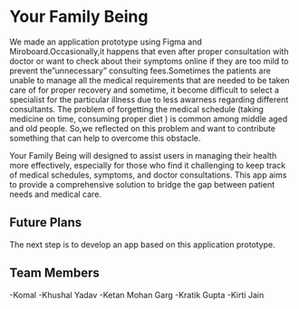 # Your Family Being 
We made an application prototype using Figma and Miroboard.Occasionally,it happens that even after proper consultation with doctor or want to check about their symptoms online if they are too mild to prevent the”unnecessary” consulting fees.Sometimes the patients are unable to manage all the medical requirements that are needed to be taken care of  for proper recovery and sometime, it become difficult to select a specialist for the particular illness due to less awarness regarding different consultants. The problem of forgetting the medical schedule (taking medicine on time, consuming proper diet ) is common among middle aged  and old people. So,we reflected on this problem and want to contribute something that can help to overcome this obstacle.

Your Family Being will designed to assist users in managing their health more effectively, especially for those who find it challenging to keep track of medical schedules, symptoms, and doctor consultations. This app aims to provide a comprehensive solution to bridge the gap between patient needs and medical care.


## Future Plans
The next step is to develop an app based on this application prototype.

## Team Members

-Komal
-Khushal Yadav
-Ketan Mohan Garg
-Kratik Gupta
-Kirti Jain

